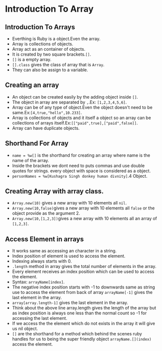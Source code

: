 # Introduction To Array

 ## Introduction To Arrays
  - Everthing is Ruby is a object.Even the array.
  - Array is collections of objects.
  - Array act as an container of objects.
  - It is created by two square brackets.`[]`.
  - `[]` is a empty array.
  - `[].class` gives the class of array that is `Array`.
  - They can also be assign to a variable.

 ## Creating an array
  - An object can be created easily by the adding object inside `[]`.
  - The object in array are separated by `,`.Ex: `[1,2,3,4,5,6]`.
  - Array can be of any type of object.Even the object doesn't need to be same.Ex:`[4,true,"hello",10.233]`.
  - Array is collections of objects and it itself a object so an array can be collections of arrays itself.Ex:`[["paid",true],["paid",false]]`.
  - Array can have duplicate objects.

 ## Shorthand For Array
  - `name = %w[]` is the shorthand for creating an array where name is the name of the array.
  - Inside the brackets we dont need to puts commas and use double quotes for strings. every object with space is considered as a object.
  - `personNames = %w[Kushagra Singh donkey human divnity]`.4 Object.

 ## Creating Array with array class.
  - `Array.new(10)` gives a new array with 10 elements all `nil`.
  - `Array.new(10,false)`gives a new array with 10 elements all `false` or the object provide as the argument 2.
  - `Array.new(10,[1,2,3])`gives a new array with 10 elements all an array of `[1,2,3]`.

 ## Access Element in arrays
  - It works same as accessing an character in a string.
  - Index position of element is used to access the element.
  - Indexing always starts with 0.
  - `.length` method in array gives the total number of elements in the array.
  - Every element receives an index position which can be used to access the element.
  - Syntax: `arrayName[index]`.
  - The negative index position starts with -1 to downwards same as string use to access the element from back of array `arrayName[-1]` gives the last element in the array.
  - `array[array.length-1]` gives the last element in the array.
  - Think about the above line array.length gives the length of the array but as index position is always one less than the normal count so -1 for accessing the last element.
  - If we access the the element which do not exists in the array it will give us nil object.
  - `[]` are the shorthand for a method which behind the scenes ruby handles for us to being the super friendly object `arrayName.[](index)` access the element.